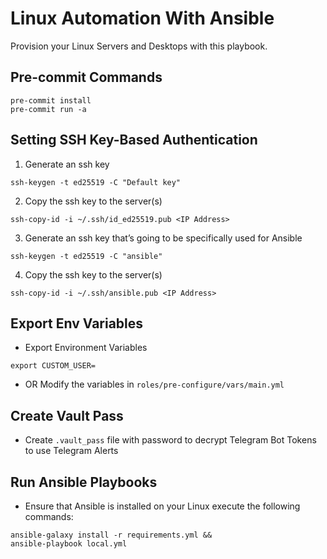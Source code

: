 # Linux Automation With Ansible

Provision your Linux Servers and Desktops with this playbook.

## Pre-commit Commands

```
pre-commit install
pre-commit run -a
```

## Setting SSH Key-Based Authentication

1. Generate an ssh key

```
ssh-keygen -t ed25519 -C "Default key"
```

2. Copy the ssh key to the server(s)

```
ssh-copy-id -i ~/.ssh/id_ed25519.pub <IP Address>
```

3. Generate an ssh key that’s going to be specifically used for Ansible

```
ssh-keygen -t ed25519 -C "ansible"
```

4. Copy the ssh key to the server(s)

```
ssh-copy-id -i ~/.ssh/ansible.pub <IP Address>
```

## Export Env Variables

- Export Environment Variables

```
export CUSTOM_USER=
```

- OR Modify the variables in `roles/pre-configure/vars/main.yml`

## Create Vault Pass

- Create `.vault_pass` file with password to decrypt Telegram Bot Tokens to use
  Telegram Alerts

## Run Ansible Playbooks

- Ensure that Ansible is installed on your Linux execute the following commands:

```
ansible-galaxy install -r requirements.yml &&
ansible-playbook local.yml
```
